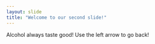 ```yaml
---
layout: slide
title: "Welcome to our second slide!"
---
```

Alcohol always taste good!
Use the left arrow to go back!
